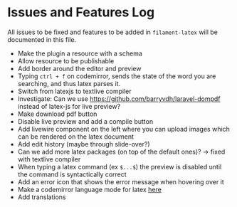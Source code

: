 # Issues and Features Log

All issues to be fixed and features to be added in `filament-latex` will be documented in this file.

- Make the plugin a resource with a schema
- Allow resource to be publishable
- Add border around the editor and preview
- Typing `ctrl + f` on codemirror, sends the state of the word you are searching, and thus latex parses it.
- Switch from latexjs to textlive compiler
- Investigate: Can we use https://github.com/barryvdh/laravel-dompdf instead of latex-js for live preview?
- Make download pdf button
- Disable live preview and add a compile button
- Add livewire component on the left where you can upload images which can be rendered on the latex document
- Add edit history (maybe through slide-over?)
- Can we add more latex packages (on top of the default ones)? -> fixed with textlive compiler
- When typing a latex command (ex `$...$`) the preview is disabled until the command is syntactically correct
- Add an error icon that shows the error message when hovering over it
- Make a codemirror language mode for latex [here](https://codemirror.net/examples/lang-package/)
- Add translations
